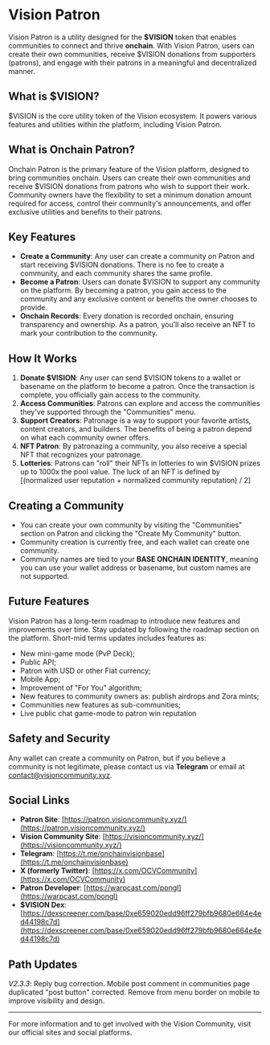 # Vision Patron

Vision Patron is a utility designed for the **$VISION** token that enables communities to connect and thrive **onchain**. With Vision Patron, users can create their own communities, receive $VISION donations from supporters (patrons), and engage with their patrons in a meaningful and decentralized manner.

## What is $VISION?

$VISION is the core utility token of the Vision ecosystem. It powers various features and utilities within the platform, including Vision Patron.

## What is Onchain Patron?

Onchain Patron is the primary feature of the Vision platform, designed to bring communities onchain. Users can create their own communities and receive $VISION donations from patrons who wish to support their work. Community owners have the flexibility to set a minimum donation amount required for access, control their community's announcements, and offer exclusive utilities and benefits to their patrons.

## Key Features

- **Create a Community**: Any user can create a community on Patron and start receiving $VISION donations. There is no fee to create a community, and each community shares the same profile.
- **Become a Patron**: Users can donate $VISION to support any community on the platform. By becoming a patron, you gain access to the community and any exclusive content or benefits the owner chooses to provide.
- **Onchain Records**: Every donation is recorded onchain, ensuring transparency and ownership. As a patron, you’ll also receive an NFT to mark your contribution to the community.

## How It Works

1. **Donate $VISION**: Any user can send $VISION tokens to a wallet or basename on the platform to become a patron. Once the transaction is complete, you officially gain access to the community.
2. **Access Communities**: Patrons can explore and access the communities they've supported through the "Communities" menu.
3. **Support Creators**: Patronage is a way to support your favorite artists, content creators, and builders. The benefits of being a patron depend on what each community owner offers.
4. **NFT Patron**: By patronazing a community, you also receive a special NFT that recognizes your patronage.
5. **Lotteries**: Patrons can "roll" their NFTs in lotteries to win $VISION prizes up to 1000x the pool value. The luck of an NFT is defined by [(normalized user reputation + normalized community reputation) / 2]

## Creating a Community

- You can create your own community by visiting the "Communities" section on Patron and clicking the "Create My Community" button.
- Community creation is currently free, and each wallet can create one community.
- Community names are tied to your **BASE ONCHAIN IDENTITY**, meaning you can use your wallet address or basename, but custom names are not supported.

## Future Features

Vision Patron has a long-term roadmap to introduce new features and improvements over time. Stay updated by following the roadmap section on the platform. Short-mid terms updates includes features as:
- New mini-game mode (PvP Deck);
- Public API;
- Patron with USD or other Fiat currency;
- Mobile App;
- Improvement of "For You" algorithm;
- New features to community owners as: publish airdrops and Zora mints;
- Communities new features as sub-communities;
- Live public chat game-mode to patron win reputation

## Safety and Security

Any wallet can create a community on Patron, but if you believe a community is not legitimate, please contact us via **Telegram** or email at [contact@visioncommunity.xyz](mailto:contact@visioncommunity.xyz).

## Social Links

- **Patron Site**: [https://patron.visioncommunity.xyz/](https://patron.visioncommunity.xyz/)
- **Vision Community Site**: [https://visioncommunity.xyz/](https://visioncommunity.xyz/)
- **Telegram**: [https://t.me/onchainvisionbase](https://t.me/onchainvisionbase)
- **X (formerly Twitter)**: [https://x.com/OCVCommunity](https://x.com/OCVCommunity)
- **Patron Developer**: [https://warpcast.com/pongl](https://warpcast.com/pongl)
- **$VISION Dex**: [https://dexscreener.com/base/0xe659020edd96ff279bfb9680e664e4ed44198c7d](https://dexscreener.com/base/0xe659020edd96ff279bfb9680e664e4ed44198c7d)

## Path Updates
*V2.3.3*: Reply bug correction. Mobile post comment in communities page duplicated "post button" corrected. Remove from menu border on mobile to improve visibility and design.

---

For more information and to get involved with the Vision Community, visit our official sites and social platforms.
